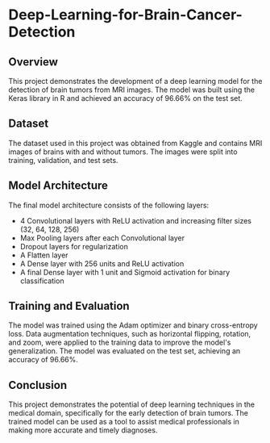 # Deep-Learning-for-Brain-Cancer-Detection

## Overview

This project demonstrates the development of a deep learning model for the detection of brain tumors from MRI images. The model was built using the Keras library in R and achieved an accuracy of 96.66% on the test set.

## Dataset

The dataset used in this project was obtained from Kaggle and contains MRI images of brains with and without tumors. The images were split into training, validation, and test sets.

## Model Architecture

The final model architecture consists of the following layers:

- 4 Convolutional layers with ReLU activation and increasing filter sizes (32, 64, 128, 256)
- Max Pooling layers after each Convolutional layer
- Dropout layers for regularization
- A Flatten layer
- A Dense layer with 256 units and ReLU activation
- A final Dense layer with 1 unit and Sigmoid activation for binary classification

## Training and Evaluation

The model was trained using the Adam optimizer and binary cross-entropy loss. Data augmentation techniques, such as horizontal flipping, rotation, and zoom, were applied to the training data to improve the model's generalization. The model was evaluated on the test set, achieving an accuracy of 96.66%.

## Conclusion

This project demonstrates the potential of deep learning techniques in the medical domain, specifically for the early detection of brain tumors. The trained model can be used as a tool to assist medical professionals in making more accurate and timely diagnoses.
